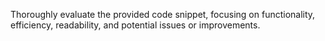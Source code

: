 Thoroughly evaluate the provided code snippet, focusing on functionality, efficiency, readability, and potential issues or improvements.
